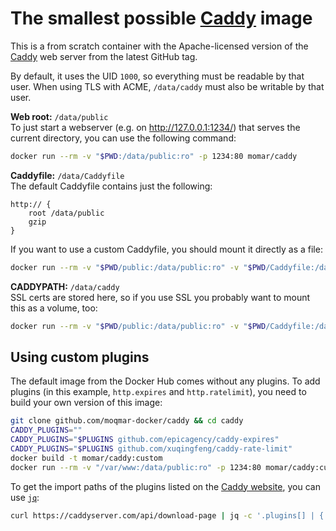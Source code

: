 # The smallest possible [Caddy](https://caddyserver.com) image

This is a from scratch container with the Apache-licensed version of the [Caddy](https://caddyserver.com) web server from the latest GitHub tag.

By default, it uses the UID `1000`, so everything must be readable by that user. When using TLS with ACME, `/data/caddy` must also be writable by that user.

**Web root:** `/data/public`  
To just start a webserver (e.g. on http://127.0.0.1:1234/) that serves the current directory, you can use the following command:
```bash
docker run --rm -v "$PWD:/data/public:ro" -p 1234:80 momar/caddy
```

**Caddyfile:** `/data/Caddyfile`  
The default Caddyfile contains just the following:
```
http:// {
    root /data/public
    gzip
}
```

If you want to use a custom Caddyfile, you should mount it directly as a file:
```bash
docker run --rm -v "$PWD/public:/data/public:ro" -v "$PWD/Caddyfile:/data/Caddyfile:ro" -p 80:80 momar/caddy
```

**CADDYPATH:** `/data/caddy`  
SSL certs are stored here, so if you use SSL you probably want to mount this as a volume, too:
```bash
docker run --rm -v "$PWD/public:/data/public:ro" -v "$PWD/Caddyfile:/data/Caddyfile:ro" -v "$PWD/caddy:/data/caddy" -p 80:80 -p 443:443 momar/caddy
```

## Using custom plugins
The default image from the Docker Hub comes without any plugins. To add plugins (in this example, `http.expires` and `http.ratelimit`), you need to build your own version of this image:
```bash
git clone github.com/moqmar-docker/caddy && cd caddy
CADDY_PLUGINS=""
CADDY_PLUGINS="$PLUGINS github.com/epicagency/caddy-expires"
CADDY_PLUGINS="$PLUGINS github.com/xuqingfeng/caddy-rate-limit"
docker build -t momar/caddy:custom
docker run --rm -v "/var/www:/data/public:ro" -p 1234:80 momar/caddy:custom
```

To get the import paths of the plugins listed on the [Caddy website](https://caddyserver.com/download), you can use [`jq`](https://stedolan.github.io/jq/):
```bash
curl https://caddyserver.com/api/download-page | jq -c '.plugins[] | { name: .Name, import: .ImportPath }'
```
